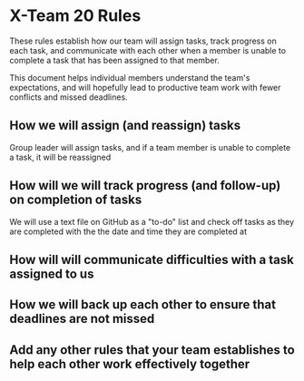 # X-Team 20 Rules

These rules establish how our team will assign tasks,
track progress on each task, and communicate with each other 
when a member is unable to complete a task that has been assigned to that member.

This document helps individual members understand the team's expectations,
and will hopefully lead to productive team work with fewer conflicts
and missed deadlines.

## How we will assign (and reassign) tasks
Group leader will assign tasks, and if a team member is unable to complete a task, it will be reassigned 


## How will we will track progress (and follow-up) on completion of tasks
We will use a text file on GitHub as a "to-do" list and check off tasks as they are completed with the the date and time they are completed at


## How will will communicate difficulties with a task assigned to us



## How we will back up each other to ensure that deadlines are not missed



## Add any other rules that your team establishes to help each other work effectively together



